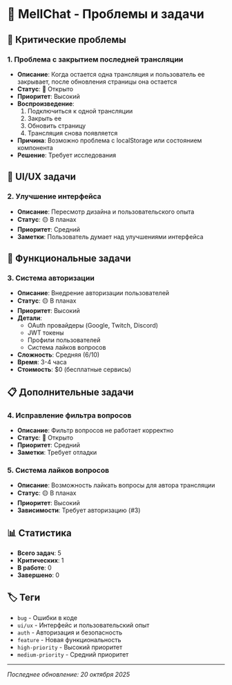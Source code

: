 # 🐛 MellChat - Проблемы и задачи

## 🚨 Критические проблемы

### 1. **Проблема с закрытием последней трансляции**
- **Описание**: Когда остается одна трансляция и пользователь ее закрывает, после обновления страницы она остается
- **Статус**: 🔴 Открыто
- **Приоритет**: Высокий
- **Воспроизведение**: 
  1. Подключиться к одной трансляции
  2. Закрыть ее
  3. Обновить страницу
  4. Трансляция снова появляется
- **Причина**: Возможно проблема с localStorage или состоянием компонента
- **Решение**: Требует исследования

## 🎨 UI/UX задачи

### 2. **Улучшение интерфейса**
- **Описание**: Пересмотр дизайна и пользовательского опыта
- **Статус**: 🟡 В планах
- **Приоритет**: Средний
- **Заметки**: Пользователь думает над улучшениями интерфейса

## 🔐 Функциональные задачи

### 3. **Система авторизации**
- **Описание**: Внедрение авторизации пользователей
- **Статус**: 🟡 В планах
- **Приоритет**: Высокий
- **Детали**:
  - OAuth провайдеры (Google, Twitch, Discord)
  - JWT токены
  - Профили пользователей
  - Система лайков вопросов
- **Сложность**: Средняя (6/10)
- **Время**: 3-4 часа
- **Стоимость**: $0 (бесплатные сервисы)

## 📋 Дополнительные задачи

### 4. **Исправление фильтра вопросов**
- **Описание**: Фильтр вопросов не работает корректно
- **Статус**: 🔴 Открыто
- **Приоритет**: Средний
- **Заметки**: Требует отладки

### 5. **Система лайков вопросов**
- **Описание**: Возможность лайкать вопросы для автора трансляции
- **Статус**: 🟡 В планах
- **Приоритет**: Высокий
- **Зависимости**: Требует авторизацию (#3)

## 📊 Статистика

- **Всего задач**: 5
- **Критических**: 1
- **В работе**: 0
- **Завершено**: 0

## 🏷️ Теги

- `bug` - Ошибки в коде
- `ui/ux` - Интерфейс и пользовательский опыт
- `auth` - Авторизация и безопасность
- `feature` - Новая функциональность
- `high-priority` - Высокий приоритет
- `medium-priority` - Средний приоритет

---

*Последнее обновление: 20 октября 2025*
